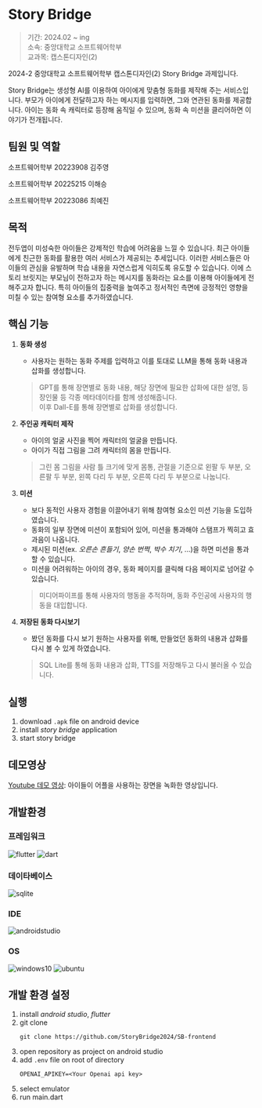 # Story Bridge

> 기간: 2024.02 ~ ing  
> 소속: 중앙대학교 소프트웨어학부  
> 교과목: 캡스톤디자인(2)

2024-2 중앙대학교 소프트웨어학부 캡스톤디자인(2) Story Bridge 과제입니다.

Story Bridge는 생성형 AI를 이용하여 아이에게 맞춤형 동화를 제작해 주는 서비스입니다. 부모가 아이에게 전달하고자 하는 메시지를 입력하면, 그와 연관된 동화를 제공합니다. 아이는 동화 속 캐릭터로 등장해 움직일 수 있으며, 동화 속 미션을 클리어하면 이야기가 전개됩니다.

## 팀원 및 역할

소프트웨어학부 20223908 김주영

소프트웨어학부 20225215 이해승

소프트웨어학부 20223086 최예진

## 목적

전두엽이 미성숙한 아이들은 강제적인 학습에 어려움을 느낄 수 있습니다.
최근 아이들에게 친근한 동화를 활용한 여러 서비스가 제공되는 추세입니다.
이러한 서비스들은 아이들의 관심을 유발하며 학습 내용을 자연스럽게 익히도록 유도할 수 있습니다.
이에 스토리 브릿지는 부모님이 전하고자 하는 메시지를 동화라는 요소를 이용해 아이들에게 전해주고자 합니다.
특히 아이들의 집중력을 높여주고 정서적인 측면에 긍정적인 영향을 미칠 수 있는 참여형 요소를 추가하였습니다.

## 핵심 기능

1. **동화 생성**

   - 사용자는 원하는 동화 주제를 입력하고 이를 토대로 LLM을 통해 동화 내용과 삽화를 생성합니다.

   > GPT를 통해 장면별로 동화 내용, 해당 장면에 필요한 삽화에 대한 설명, 등장인물 등 각종 메타데이타를 함께 생성해줍니다.  
   > 이후 Dall-E를 통해 장면별로 삽화를 생성합니다.

2. **주인공 캐릭터 제작**

   - 아이의 얼굴 사진을 찍어 캐릭터의 얼굴을 만듭니다.
   - 아이가 직접 그림을 그려 캐릭터의 몸을 만듭니다.

   > 그린 몸 그림을 사람 틀 크기에 맞게 몸통, 관절을 기준으로 왼팔 두 부분, 오른팔 두 부분, 왼쪽 다리 두 부분, 오른쪽 다리 두 부분으로 나눕니다.

3. **미션**

   - 보다 동적인 사용자 경험을 이끌어내기 위해 참여형 요소인 미션 기능을 도입하였습니다.
   - 동화의 일부 장면에 미션이 포함되어 있어, 미션을 통과해야 스탬프가 찍히고 효과음이 나옵니다.
   - 제시된 미션(ex. _오른손 흔들기_, _양손 번쩍_, _박수 치기_, ...)을 하면 미션을 통과할 수 있습니다.
   - 미션을 어려워하는 아이의 경우, 동화 페이지를 클릭해 다음 페이지로 넘어갈 수 있습니다.

   > 미디어파이프를 통해 사용자의 행동을 추적하며, 동화 주인공에 사용자의 행동을 대입합니다.

4. **저장된 동화 다시보기**

   - 봤던 동화를 다시 보기 원하는 사용자를 위해, 만들었던 동화의 내용과 삽화를 다시 볼 수 있게 하였습니다.

   > SQL Lite를 통해 동화 내용과 삽화, TTS를 저장해두고 다시 불러올 수 있습니다.

## 실행

1. download `.apk` file on android device
2. install _story bridge_ application
3. start story bridge

## 데모영상

[Youtube 데모 영상](https://youtu.be/jtCZxolFO4g): 아이들이 어플을 사용하는 장면을 녹화한 영상입니다.

## 개발환경

### 프레임워크

![flutter](https://img.shields.io/badge/flutter-02569B?style=for-the-badge&logo=flutter&logoColor=white)
![dart](https://img.shields.io/badge/dart-0175C2?style=for-the-badge&logo=dart&logoColor=white)

### 데이타베이스

![sqlite](https://img.shields.io/badge/sqlite-003B57?style=for-the-badge&logo=sqlite&logoColor=white)

### IDE

![androidstudio](https://img.shields.io/badge/androidstudio-3DDC84.svg?style=for-the-badge&logo=androidstudio&logoColor=white)

### OS

![windows10](https://img.shields.io/badge/windows10-0078D6.svg?style=for-the-badge&logo=windows10&logoColor=white)
![ubuntu](https://img.shields.io/badge/ubuntu-E95420.svg?style=for-the-badge&logo=ubuntu&logoColor=white)

## 개발 환경 설정

1. install _android studio_, _flutter_
2. git clone
   ```git
   git clone https://github.com/StoryBridge2024/SB-frontend
   ```
3. open repository as project on android studio
4. add `.env` file on root of directory
   ```
   OPENAI_APIKEY=<Your Openai api key>
   ```
5. select emulator
6. run main.dart
